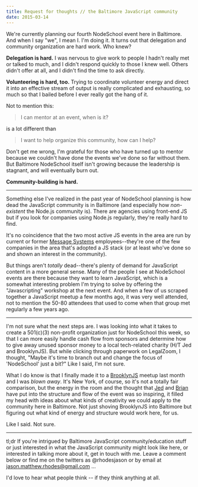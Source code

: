 ```yaml
---
title: Request for thoughts // the Baltimore JavaScript community
date: 2015-03-14
---
```

We're currently planning our fourth NodeSchool event here in Baltimore. And when I say "we", I mean I. I'm doing it. It turns out that delegation and community organization are hard work. Who knew?

**Delegation is hard.** I was nervous to give work to people I hadn't really met or talked to much, and I didn't respond quickly to those I knew well. Others didn't offer at all, and I didn't find the time to ask directly.

**Volunteering is hard, too.** Trying to coordinate volunteer energy and direct it into an effective stream of output is really complicated and exhausting, so much so that I bailed before I ever really got the hang of it.

Not to mention this:

> I can mentor at an event, when is it?

is a lot different than

> I want to help organize this community, how can I help?

Don't get me wrong, I'm grateful for those who have turned up to mentor because we couldn't have done the events we've done so far without them. But Baltimore NodeSchool itself isn't growing because the leadership is stagnant, and will eventually burn out.

**Community-building is hard.**

***

Something else I've realized in the past year of NodeSchool planning is how dead the JavaScript community is in Baltimore (and especially how _non-existent_ the Node.js community is). There are  agencies using front-end JS but if you look for companies using Node.js regularly, they're really hard to find. 

It's no coincidence that the two most active JS events in the area are run by current or former [Message Systems](http://messagesystems.com) employees--they're one of the few companies in the area that's adopted a JS stack (or at least who've done so and shown an interest in the community).

But things aren't _totally_ dead--there's plenty of demand for JavaScript content in a more general sense. Many of the people I see at NodeSchool events are there because they want to learn JavaScript, which is a somewhat interesting problem I'm trying to solve by offering the "Javascripting" workshop at the next event. And when a few of us scraped together a JavaScript meetup a few months ago, it was very well attended, not to mention the 50-80 attendees that used to come when that group met regularly a few years ago.

***

I'm not sure what the next steps are. I was looking into what it takes to create a 501(c)(3) non-profit organization just for NodeSchool this week, so that I can more easily handle cash flow from sponsors and determine how to give away unused sponsor money to a local tech-related charity (H/T Jed and BrooklynJS). But while clicking through paperwork on LegalZoom, I thought, "Maybe it's time to branch out and change the focus of 'NodeSchool' just a bit?" Like I said, I'm not sure.

What I do know is that I finally made it to a [BrooklynJS](http://twitter.com/brooklyn_js) meetup last month and I was _blown away_. It's New York, of course, so it's not a totally fair comparison, but the energy in the room and the thought that [Jed](http://twitter.com/jedschmidt) and [Brian](http://twitter.com/brianloveswords) have put into the structure and flow of the event was so inspiring, it filled my head with ideas about what kinds of creativity we could apply to the community here in Baltimore. Not just shoving BrooklynJS into Baltimore but figuring out what kind of energy and structure would work here, for us. 

Like I said. Not sure.

***

tl;dr If you're intrigued by Baltimore JavaScript community/education stuff or just interested in what the JavaScript community might look like here, or interested in talking more about it, get in touch with me. Leave a comment below or find me on the twitters as @rhodesjason or by email at jason.matthew.rhodes@gmail.com ...

I'd love to hear what people think -- if they think anything at all.  